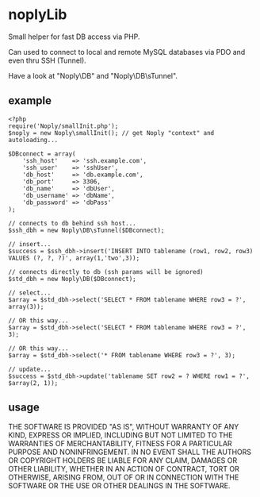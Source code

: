 # noplyLib

Small helper for fast DB access via PHP.

Can used to connect to local and remote MySQL databases via PDO and even thru SSH (Tunnel).

Have a look at "Noply\DB" and "Noply\DB\sTunnel".

## example

    <?php
    require('Noply/smallInit.php');
    $noply = new Noply\smallInit(); // get Noply "context" and autoloading...

    $DBconnect = array(
        'ssh_host'    => 'ssh.example.com',
        'ssh_user'    => 'sshUser',
        'db_host'     => 'db.example.com',
        'db_port'     => 3306,
        'db_name'     => 'dbUser',
        'db_username' => 'dbName',
        'db_password' => 'dbPass'
    );

    // connects to db behind ssh host...
    $ssh_dbh = new Noply\DB\sTunnel($DBconnect);

    // insert...
    $success = $ssh_dbh->insert('INSERT INTO tablename (row1, row2, row3) VALUES (?, ?, ?)', array(1,'two',3));

    // connects directly to db (ssh params will be ignored)
    $std_dbh = new Noply\DB($DBconnect);

    // select...
    $array = $std_dbh->select('SELECT * FROM tablename WHERE row3 = ?', array(3));

    // OR this way...
    $array = $std_dbh->select('SELECT * FROM tablename WHERE row3 = ?', 3);

    // OR this way...
    $array = $std_dbh->select('* FROM tablename WHERE row3 = ?', 3);

    // update...
    $success = $std_dbh->update('tablename SET row2 = ? WHERE row1 = ?', $array(2, 1));

## usage

THE SOFTWARE IS PROVIDED "AS IS", WITHOUT WARRANTY OF ANY KIND, EXPRESS OR IMPLIED, INCLUDING BUT NOT LIMITED TO THE WARRANTIES OF MERCHANTABILITY, FITNESS FOR A PARTICULAR PURPOSE AND NONINFRINGEMENT. IN NO EVENT SHALL THE AUTHORS OR COPYRIGHT HOLDERS BE LIABLE FOR ANY CLAIM, DAMAGES OR OTHER LIABILITY, WHETHER IN AN ACTION OF CONTRACT, TORT OR OTHERWISE, ARISING FROM, OUT OF OR IN CONNECTION WITH THE SOFTWARE OR THE USE OR OTHER DEALINGS IN THE SOFTWARE.